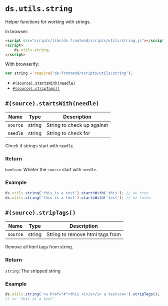 # `ds.utils.string`

Helper functions for working with strings.

In browser:

```html
<script src="scripts/libs/ds-frontend/scripts/utils/string.js"></script>
<script>
    ds.utils.string;
</script>
```

With browserify:

```js
var string = require('ds-frontend/scripts/utils/string');
```

- [`#(source).startsWith(needle)`](#sourcestartswithneedle)
- [`#(source).stripTags()`](#sourcestartswith)

## `#(source).startsWith(needle)`

| Name | Type | Description |
| --- | --- | --- |
| `source` | string | String to check up against |
| `needle` | string | String to check for |

Check if strings start with `needle`.

### Return

`boolean`: Wheter the `source` start with `needle`.

### Example

```js
ds.utils.string('this is a test').startsWith('this'); // => true
ds.utils.string('this is a test').startsWith('test'); // => false
```

## `#(source).stripTags()`

| Name | Type | Description |
| --- | --- | --- |
| `source` | string | String to remove html tags from |

Remove all html tags from string.

### Return

`string`: The stripped string

### Example

```js
ds.utils.string('<a href="#">this <i>is</i> a test</a>').stripTags();
// => 'this is a test'
```
